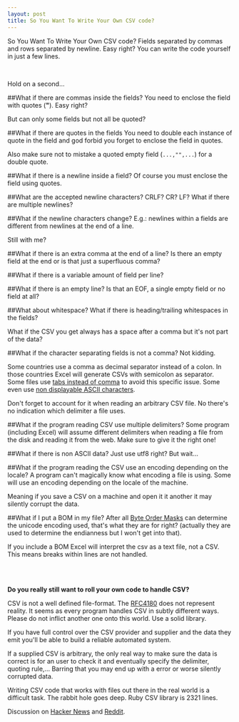 ```yaml
---
layout: post
title: So You Want To Write Your Own CSV code?
---
```


So You Want To Write Your Own CSV code? Fields separated by commas and rows separated by newline. Easy right? You can write the code yourself in just a few lines.

<br>

Hold on a second...

##What if there are commas inside the fields?
You need to enclose the field with quotes (__"__).
Easy right?

But can only some fields but not all be quoted?

##What if there are quotes in the fields
You need to double each instance of quote in the field and god forbid you forget to enclose the field in quotes.

Also make sure not to mistake a quoted empty field (`...,"",...`) for a double quote.

##What if there is a newline inside a field?
Of course you must enclose the field using quotes.

##What are the accepted newline characters?
CRLF? CR? LF? What if there are multiple newlines?

##What if the newline characters change?
E.g.: newlines within a fields are different from newlines at the end of a line.


Still with me?

##What if there is an extra comma at the end of a line?
Is there an empty field at the end or is that just a superfluous comma?

##What if there is a variable amount of field per line?

##What if there is an empty line?
Is that an EOF, a single empty field or no field at all?

##What about whitespace?
What if there is heading/trailing whitespaces in the fields? 

What if the CSV you get always has a space after a comma but it's not part of the data?

##What if the character separating fields is not a comma?
Not kidding. 

Some countries use a comma as decimal separator instead of a colon. In those countries Excel will generate CSVs with semicolon as separator. Some files use [tabs instead of comma](https://en.wikipedia.org/wiki/Tab_separated_values) to avoid this specific issue. Some even use [non displayable ASCII characters](https://ronaldduncan.wordpress.com/2009/10/31/text-file-formats-ascii-delimited-text-not-csv-or-tab-delimited-text/).

Don't forget to account for it when reading an arbitrary CSV file. No there's no indication which delimiter a file uses.

##What if the program reading CSV use multiple delimiters?
Some program (including Excel) will assume different delimiters when reading a file from the disk and reading it from the web. Make sure to give it the right one!

##What if there is non ASCII data?
Just use utf8 right? But wait...

##What if the program reading the CSV use an encoding depending on the locale?
A program can't magically know what encoding a file is using. Some will use an encoding depending on the locale of the machine.

Meaning if you save a CSV on a machine and open it it another it may silently corrupt the data.

##What if I put a BOM in my file?
After all [Byte Order Masks](https://en.wikipedia.org/wiki/Byte_order_mark) can determine the unicode encoding used, that's what they are for right? (actually they are used to determine the endianness but I won't get into that).

If you include a BOM Excel will interpret the csv as a text file, not a CSV. This means breaks within lines are not handled. 

<br>
<br>

__Do you really still want to roll your own code to handle CSV?__

CSV is not a well defined file-format. The [RFC4180](http://tools.ietf.org/html/rfc4180) does not represent reality. It seems as every program handles CSV in subtly different ways. Please do not inflict another one onto this world. Use a solid library. 


If you have full control over the CSV provider and supplier and the data they emit you'll be able to build a reliable automated system.

If a supplied CSV is arbitrary, the only real way to make sure the data is correct is for an user to check it and eventually specify the delimiter, quoting rule,... Barring that you may end up with a error or worse silently corrupted data.


Writing CSV code that works with files out there in the real world is a difficult task. The rabbit hole goes deep. Ruby CSV library is 2321 lines.

Discussion on [Hacker News](https://news.ycombinator.com/item?id=7796268) and [Reddit](http://www.reddit.com/r/programming/comments/26g24y/so_you_want_to_write_your_own_csv_code/).
